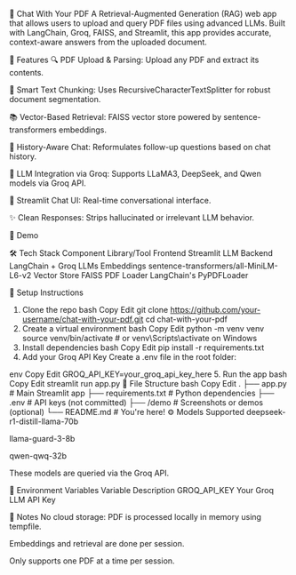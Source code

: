 📄 Chat With Your PDF
A Retrieval-Augmented Generation (RAG) web app that allows users to upload and query PDF files using advanced LLMs. Built with LangChain, Groq, FAISS, and Streamlit, this app provides accurate, context-aware answers from the uploaded document.

🚀 Features
🔍 PDF Upload & Parsing: Upload any PDF and extract its contents.

🧩 Smart Text Chunking: Uses RecursiveCharacterTextSplitter for robust document segmentation.

📚 Vector-Based Retrieval: FAISS vector store powered by sentence-transformers embeddings.

🧠 History-Aware Chat: Reformulates follow-up questions based on chat history.

🤖 LLM Integration via Groq: Supports LLaMA3, DeepSeek, and Qwen models via Groq API.

🧵 Streamlit Chat UI: Real-time conversational interface.

✨ Clean Responses: Strips hallucinated or irrelevant LLM behavior.

📸 Demo
<!-- Optional: Add your app screenshot here -->

🛠️ Tech Stack
Component	Library/Tool
Frontend	Streamlit
LLM Backend	LangChain + Groq LLMs
Embeddings	sentence-transformers/all-MiniLM-L6-v2
Vector Store	FAISS
PDF Loader	LangChain's PyPDFLoader

🧪 Setup Instructions
1. Clone the repo
bash
Copy
Edit
git clone https://github.com/your-username/chat-with-your-pdf.git
cd chat-with-your-pdf
2. Create a virtual environment
bash
Copy
Edit
python -m venv venv
source venv/bin/activate  # or venv\Scripts\activate on Windows
3. Install dependencies
bash
Copy
Edit
pip install -r requirements.txt
4. Add your Groq API Key
Create a .env file in the root folder:

env
Copy
Edit
GROQ_API_KEY=your_groq_api_key_here
5. Run the app
bash
Copy
Edit
streamlit run app.py
📁 File Structure
bash
Copy
Edit
.
├── app.py                   # Main Streamlit app
├── requirements.txt         # Python dependencies
├── .env                     # API keys (not committed)
├── /demo                    # Screenshots or demos (optional)
└── README.md                # You're here!
⚙️ Models Supported
deepseek-r1-distill-llama-70b

llama-guard-3-8b

qwen-qwq-32b

These models are queried via the Groq API.

🔐 Environment Variables
Variable	Description
GROQ_API_KEY	Your Groq LLM API Key

📌 Notes
No cloud storage: PDF is processed locally in memory using tempfile.

Embeddings and retrieval are done per session.

Only supports one PDF at a time per session.

